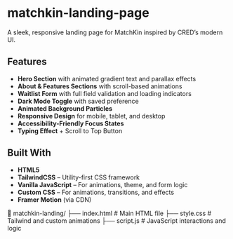 # matchkin-landing-page
A sleek, responsive landing page for MatchKin inspired by CRED’s modern UI.

## Features

-  **Hero Section** with animated gradient text and parallax effects
- **About & Features Sections** with scroll-based animations
- **Waitlist Form** with full field validation and loading indicators
- **Dark Mode Toggle** with saved preference
- **Animated Background Particles**
- **Responsive Design** for mobile, tablet, and desktop
- **Accessibility-Friendly Focus States**
- **Typing Effect** + Scroll to Top Button

## Built With

- **HTML5**
- **TailwindCSS** – Utility-first CSS framework
- **Vanilla JavaScript** – For animations, theme, and form logic
- **Custom CSS** – For animations, transitions, and effects
- **Framer Motion** (via CDN)

📁 matchkin-landing/
├── index.html # Main HTML file
├── style.css # Tailwind and custom animations
├── script.js # JavaScript interactions and logic

